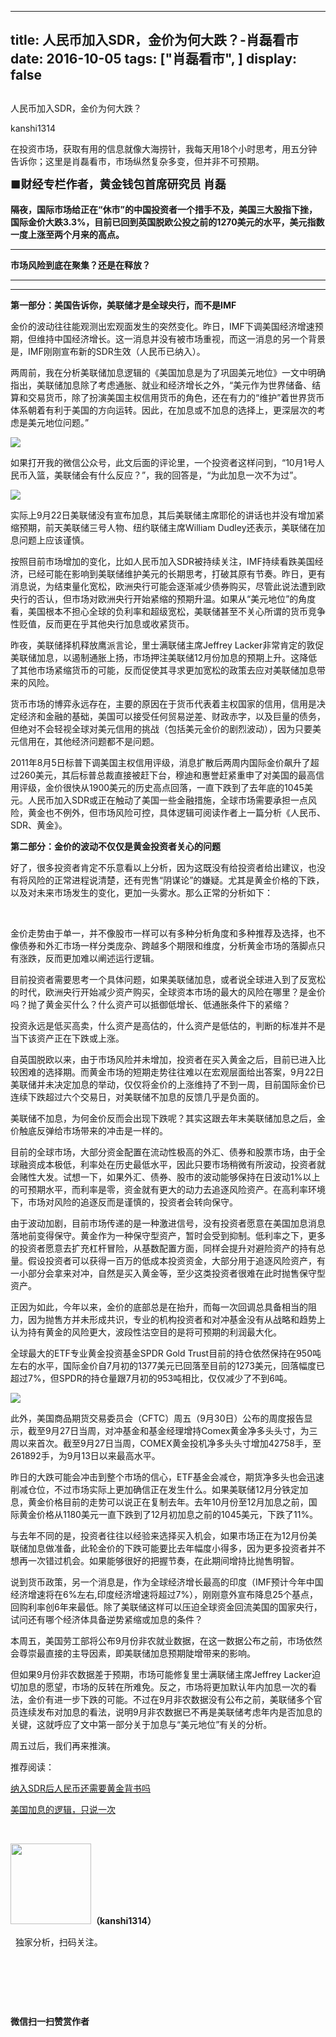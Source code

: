 
---
title:  人民币加入SDR，金价为何大跌？-肖磊看市
date: 2016-10-05
tags: ["肖磊看市", ]
display: false
---


## 



人民币加入SDR，金价为何大跌？




kanshi1314




在投资市场，获取有用的信息就像大海捞针，我每天用18个小时思考，用五分钟告诉你；这里是肖磊看市，市场纵然复杂多变，但并非不可预期。


**<strong style="max-width: 100%; font-size: 18px; text-align: justify; line-height: 1.6; text-indent: 40px; box-sizing: border-box !important; word-wrap: break-word !important;">■财经专栏作者，黄金钱包首席研究员 肖磊**</strong>



**隔夜，国际市场给正在“休市”的中国投资者一个措手不及，美国三大股指下挫，国际金价大跌3.3%，目前已回到英国脱欧公投之前的1270美元的水平，美元指数一度上涨至两个月来的高点。**

****

**市场风险到底在聚集？还是在释放？**

****

****

**第一部分：美国告诉你，美联储才是全球央行，而不是IMF**



金价的波动往往能观测出宏观面发生的突然变化。昨日，IMF下调美国经济增速预期，但维持中国经济增长。这一消息并没有被市场重视，而这一消息的另一个背景是，IMF刚刚宣布新的SDR生效（人民币已纳入）。



两周前，我在分析美联储加息逻辑的《美国加息是为了巩固美元地位》一文中明确指出，美联储加息除了考虑通胀、就业和经济增长之外，“美元作为世界储备、结算和交易货币，除了扮演美国主权信用货币的角色，还在有力的“维护”着世界货币体系朝着有利于美国的方向运转。因此，在加息或不加息的选择上，更深层次的考虑是美元地位问题。”



<img data-s="300,640" data-type="jpeg" src="http://mmbiz.qpic.cn/mmbiz_jpg/rIYcHn0KrPQCq8FibJbhXDicYPRABAwR9RwiceQb5jv3yNKd0XFuwFFH2VckiaOhfwn7qzgibyj4PdQBvCvmJYVyROw/0?wx_fmt=jpeg" data-ratio="0.871875" data-w="320"/>

如果打开我的微信公众号，此文后面的评论里，一个投资者这样问到，“10月1号人民币入篮，美联储会有什么反应？”，我的回答是，“为此加息一次不为过”。



<img data-s="300,640" data-type="png" src="http://mmbiz.qpic.cn/mmbiz_png/rIYcHn0KrPQCq8FibJbhXDicYPRABAwR9Rc7uSMGKIgOtK0DDadgo21TLfgGbCHLTAhJlrlu8pUDC7vnXqySgsxA/0?wx_fmt=png" data-ratio="1.7777777777777777" data-w="639"/>

实际上9月22日美联储没有宣布加息，其后美联储主席耶伦的讲话也并没有增加紧缩预期，前天美联储三号人物、纽约联储主席William&nbsp;Dudley还表示，美联储在加息问题上应该谨慎。



按照目前市场增加的变化，比如人民币加入SDR被持续关注，IMF持续看跌美国经济，已经可能在影响到美联储维护美元的长期思考，打破其原有节奏。昨日，更有消息说，为结束量化宽松，欧洲央行可能会逐渐减少债券购买，尽管此说法遭到欧央行的否认，但市场对欧洲央行开始紧缩的预期升温。如果从“美元地位”的角度看，美国根本不担心全球的负利率和超级宽松，美联储甚至不关心所谓的货币竞争性贬值，反而更在乎其他央行加息或收紧货币。



昨夜，美联储择机释放鹰派言论，里士满联储主席Jeffrey&nbsp;Lacker非常肯定的敦促美联储加息，以遏制通胀上扬，市场押注美联储12月份加息的预期上升。这降低了其他市场紧缩货币的可能，反而促使其寻求更加宽松的政策去应对美联储加息带来的风险。



货币市场的博弈永远存在，主要的原因在于货币代表着主权国家的信用，信用是决定经济和金融的基础，美国可以接受任何贸易逆差、财政赤字，以及巨量的债务，但绝对不会轻视全球对美元信用的挑战（包括美元金价的剧烈波动），因为只要美元信用在，其他经济问题都不是问题。



2011年8月5日标普下调美国主权信用评级，消息扩散后两周内国际金价飙升了超过260美元，其后标普总裁直接被赶下台，穆迪和惠誉赶紧重申了对美国的最高信用评级，金价很快从1900美元的历史高点回落，一直下跌到了去年底的1045美元。人民币加入SDR或正在触动了美国一些金融措施，全球市场需要承担一点风险，黄金也不例外，但市场风险可控，具体逻辑可阅读作者上一篇分析《人民币、SDR、黄金》。





**第二部分：金价的波动不仅仅是黄金投资者关心的问题**



好了，很多投资者肯定不乐意看以上分析，因为这既没有给投资者给出建议，也没有将风险的正常进程说清楚，还有兜售“阴谋论”的嫌疑。尤其是黄金价格的下跌，以及对未来市场发生的变化，更加一头雾水。那么正常的分析如下：

&nbsp;

金价走势由于单一，并不像股市一样可以有多种分析角度和多种推荐及选择，也不像债券和外汇市场一样分类庞杂、跨越多个期限和维度，分析黄金市场的落脚点只有涨跌，反而更加难以阐述运行逻辑。



目前投资者需要思考一个具体问题，如果美联储加息，或者说全球进入到了反宽松的时代，欧洲央行开始减少资产购买，全球资本市场的最大的风险在哪里？是金价吗？抛了黄金买什么？什么资产可以抵御低增长、低通胀条件下的紧缩？



投资永远是低买高卖，什么资产是高估的，什么资产是低估的，判断的标准并不是当下该资产正在下跌或上涨。



自英国脱欧以来，由于市场风险并未增加，投资者在买入黄金之后，目前已进入比较困难的选择期。而黄金市场的短期走势往往难以在宏观层面给出答案，9月22日美联储并未决定加息的举动，仅仅将金价的上涨维持了不到一周，目前国际金价已连续下跌超过六个交易日，对美联储不加息的反馈几乎是负面的。



美联储不加息，为何金价反而会出现下跌呢？其实这跟去年末美联储加息之后，金价触底反弹给市场带来的冲击是一样的。



目前的全球市场，大部分资金配置在流动性极高的外汇、债券和股票市场，由于全球融资成本极低，利率处在历史最低水平，因此只要市场稍微有所波动，投资者就会赌性大发。试想一下，如果外汇、债券、股市的波动能够保持在日波动1%以上的可预期水平，而利率是零，资金就有更大的动力去追逐风险资产。在高利率环境下，市场对风险的追逐反而是谨慎的，投资者会转向保守。



由于波动加剧，目前市场传递的是一种激进信号，没有投资者愿意在美国加息消息落地前变得保守。黄金作为一种保守型资产，暂时会受到抑制。低利率之下，更多的投资者愿意去扩充杠杆冒险，从基数配置方面，同样会提升对避险资产的持有总量。假设投资者可以获得一百万的低成本投资资金，大部分用于追逐风险资产，有一小部分会拿来对冲，自然是买入黄金等，至少这类投资者很难在此时抛售保守型资产。



正因为如此，今年以来，金价的底部总是在抬升，而每一次回调总具备相当的阻力，因为抛售方并未形成共识，专业的机构投资者和对冲基金没有从战略和趋势上认为持有黄金的风险更大，波段性沽空目的是将可预期的利润最大化。



全球最大的ETF专业黄金投资基金SPDR&nbsp;Gold&nbsp;Trust目前的持仓依然保持在950吨左右的水平，国际金价自7月初的1377美元已回落至目前的1273美元，回落幅度已超过7%，但SPDR的持仓量跟7月初的953吨相比，仅仅减少了不到6吨。



<img data-s="300,640" data-type="png" src="http://mmbiz.qpic.cn/mmbiz_png/rIYcHn0KrPQCq8FibJbhXDicYPRABAwR9RSWyoGOkAibeSjTIAc99hebNwKu4WShelJwXFSrzzobRyuIpdtlwUkkg/0?wx_fmt=png" data-ratio="0.18601747815230962" data-w="801"/>

此外，美国商品期货交易委员会（CFTC）周五（9月30日）公布的周度报告显示，截至9月27日当周，对冲基金和基金经理增持Comex黄金净多头头寸，为三周以来首次。截至9月27日当周，COMEX黄金投机净多头头寸增加42758手，至261892手，为9月13日以来最高水平。



昨日的大跌可能会冲击到整个市场的信心，ETF基金会减仓，期货净多头也会迅速削减仓位，不过市场实际上更加确信正在发生什么。如果美联储12月分铁定加息，黄金价格目前的走势可以说正在复制去年。去年10月份至12月加息之前，国际黄金价格从1180美元一直下跌到了12月初加息之前的1045美元，下跌了11%。



与去年不同的是，投资者往往以经验来选择买入机会，如果市场正在为12月份美联储加息做准备，此轮金价的下跌可能要比去年幅度小得多，因为更多投资者并不想再一次错过机会。如果能够很好的把握节奏，在此期间增持比抛售明智。



说到货币政策，另一个消息是，作为全球经济增长最高的印度（IMF预计今年中国经济增速将在6%左右,印度经济增速将超过7%），刚刚意外宣布降息25个基点，回购利率创6年来最低。除了美联储这样可以压迫全球资金回流美国的国家央行，试问还有哪个经济体具备逆势紧缩或加息的条件？



本周五，美国劳工部将公布9月份非农就业数据，在这一数据公布之前，市场依然会尊崇最直接的主导因素，即美联储加息预期陡增带来的影响。



但如果9月份非农数据差于预期，市场可能修复里士满联储主席Jeffrey&nbsp;Lacker迫切加息的愿望，市场的反转在所难免。反之，市场将更加默认年内加息一次的看法，金价有进一步下跌的可能。不过在9月非农数据没有公布之前，美联储多个官员连续发布对加息的看法，说明9月非农数据已不再是美联储考虑年内是否加息的关键，这就呼应了文中第一部分关于加息与“美元地位”有关的分析。



周五过后，我们再来推演。



推荐阅读：

[纳入SDR后人民币还需要黄金背书吗](http://mp.weixin.qq.com/s?__biz=MjM5MDU4MjY2MA==&amp;mid=2652854103&amp;idx=1&amp;sn=66d550401322af6a39d981ce5c55fe43&amp;chksm=bda965bc8adeecaa8dd93baedbb5510364960df5be3f72e01c4c0d70bce044d3d398b8e7b630&amp;scene=21#wechat_redirect)

[美国加息的逻辑，只说一次](http://mp.weixin.qq.com/s?__biz=MjM5MDU4MjY2MA==&amp;mid=2652854093&amp;idx=1&amp;sn=3846bbf78712d5190556096f1f48e45b&amp;scene=21#wechat_redirect)

&nbsp;

<img data-s="300,640" data-type="png" data-ratio="1" data-w="129" width="129px" width="129px" src="http://mmbiz.qpic.cn/mmbiz/rIYcHn0KrPQ4nqiakSpAnZPNSBYdTtpdCELmtbN8iasCKX0AXDKwVJIq1gWcaGVbdt83BgU9ibs9W4vKo34H3ZOBw/640?" style="height: 129px !important; box-sizing: border-box !important; word-wrap: break-word !important; visibility: visible !important; width: 129px !important;"/>**（kanshi1314）**

 &nbsp; 独家分析，扫码关注。



&nbsp;

&nbsp;

&nbsp;




**微信扫一扫赞赏作者**













